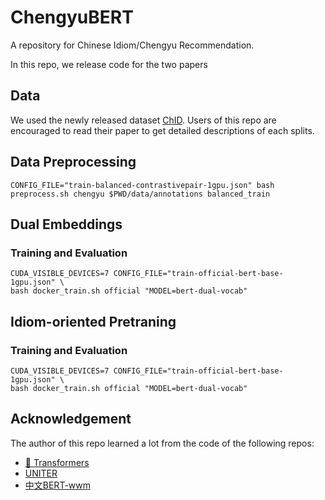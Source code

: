 # ChengyuBERT

A repository for Chinese Idiom/Chengyu Recommendation.

In this repo, we release code for the two papers 

## Data
We used the newly released dataset [ChID](https://github.com/zhengcj1/ChID-Dataset).
Users of this repo are encouraged to read their paper to get detailed descriptions of each splits.

## Data Preprocessing
```shell script
CONFIG_FILE="train-balanced-contrastivepair-1gpu.json" bash preprocess.sh chengyu $PWD/data/annotations balanced_train
```

## Dual Embeddings
### Training and Evaluation  
```shell script
CUDA_VISIBLE_DEVICES=7 CONFIG_FILE="train-official-bert-base-1gpu.json" \
bash docker_train.sh official "MODEL=bert-dual-vocab"
```

## Idiom-oriented Pretraning
### Training and Evaluation  
```shell script
CUDA_VISIBLE_DEVICES=7 CONFIG_FILE="train-official-bert-base-1gpu.json" \
bash docker_train.sh official "MODEL=bert-dual-vocab"
```

## Acknowledgement
The author of this repo learned a lot from the code of the following repos:
* [🤗 Transformers](https://github.com/huggingface/transformers)
* [UNITER](https://github.com/ChenRocks/UNITER)
* [中文BERT-wwm](https://github.com/ymcui/Chinese-BERT-wwm)